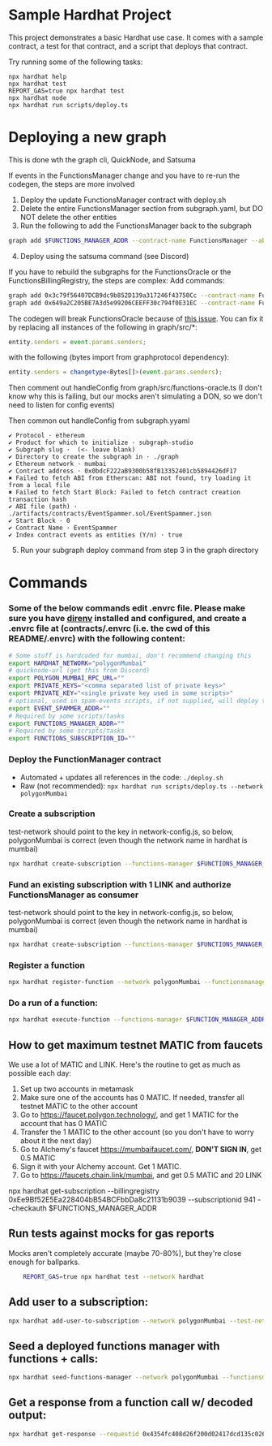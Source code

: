 # Sample Hardhat Project

This project demonstrates a basic Hardhat use case. It comes with a sample contract, a test for that contract, and a
script that deploys that contract.

Try running some of the following tasks:

```shell
npx hardhat help
npx hardhat test
REPORT_GAS=true npx hardhat test
npx hardhat node
npx hardhat run scripts/deploy.ts
```

# Deploying a new graph

This is done wth the graph cli, QuickNode, and Satsuma

If events in the FunctionsManager change and you have to re-run the codegen, the steps are more involved

1. Deploy the update FunctionsManager contract with deploy.sh
2. Delete the entire FunctionsManager section from subgraph.yaml, but DO NOT delete the other entities
3. Run the following to add the FunctionsManager back to the subgraph

```bash
graph add $FUNCTIONS_MANAGER_ADDR --contract-name FunctionsManager --abi ../artifacts/contracts/FunctionsManager.sol/FunctionsManager.json
```

4. Deploy using the satsuma command (see Discord)

If you have to rebuild the subgraphs for the FunctionsOracle or the FunctionsBillingRegistry, the steps are complex:
Add commands:

```bash
graph add 0x3c79f56407DCB9dc9b852D139a317246f43750Cc --contract-name FunctionsBillingRegistry --abi ../artifacts/contracts/functions/FunctionsBillingRegistry.sol/FunctionsBillingRegistry.json
graph add 0x649a2C205BE7A3d5e99206CEEFF30c794f0E31EC --contract-name FunctionsOracle --abi ../artifacts/contracts/functions/FunctionsOracle.sol/FunctionsOracle.json
```

The codegen will break FunctionsOracle because
of [this issue](https://github.com/graphprotocol/graph-tooling/issues/1017). You can fix it by replacing all instances
of the following in graph/src/\*:

```typescript
entity.senders = event.params.senders;
```

with the following (bytes import from graphprotocol dependency):

```typescript
entity.senders = changetype<Bytes[]>(event.params.senders);
```

Then comment out handleConfig from graph/src/functions-oracle.ts (I don't know why this is failing, but our mocks aren't
simulating a DON, so we don't need to listen for config events)

Then common out handleConfig from subgraph.yyaml

```
✔ Protocol · ethereum
✔ Product for which to initialize · subgraph-studio
✔ Subgraph slug ·  (<- leave blank)
✔ Directory to create the subgraph in · ./graph
✔ Ethereum network · mumbai
✔ Contract address · 0x0bdcF222aB9300b58fB13352401cb5894426dF17
✖ Failed to fetch ABI from Etherscan: ABI not found, try loading it from a local file
✖ Failed to fetch Start Block: Failed to fetch contract creation transaction hash
✔ ABI file (path) · ./artifacts/contracts/EventSpammer.sol/EventSpammer.json
✔ Start Block · 0
✔ Contract Name · EventSpammer
✔ Index contract events as entities (Y/n) · true
```

5. Run your subgraph deploy command from step 3 in the graph directory

# Commands

### Some of the below commands edit .envrc file. Please make sure you have [direnv](https://direnv.net/) installed and configured, and create a .envrc file at (<repo root>contracts/.envrc (i.e. the cwd of this README/.envrc) with the following content:

```bash
# Some stuff is hardcoded for mumbai, don't recommend changing this
export HARDHAT_NETWORK="polygonMumbai"
# quicknode-url (get this from Discord)
export POLYGON_MUMBAI_RPC_URL=""
export PRIVATE_KEYS="<comma separated list of private keys>"
export PRIVATE_KEY="<single private key used in some scripts>"
# optional, used in spam-events scripts, if not supplied, will deploy the EventSpammer
export EVENT_SPAMMER_ADDR=""
# Required by some scripts/tasks
export FUNCTIONS_MANAGER_ADDR=""
# Required by some scripts/tasks
export FUNCTIONS_SUBSCRIPTION_ID=""
```

### Deploy the FunctionManager contract

- Automated + updates all references in the code: `./deploy.sh`
- Raw (not recommended): `npx hardhat run scripts/deploy.ts --network polygonMumbai`

### Create a subscription

test-network should point to the key in network-config.js, so below, polygonMumbai is correct (even though the network
name in hardhat is mumbai)

```bash
npx hardhat create-subscription --functions-manager $FUNCTIONS_MANAGER_ADDR --test-network polygonMumbai  --network $HARDHAT_NETWORK
```

### Fund an existing subscription with 1 LINK and authorize FunctionsManager as consumer

test-network should point to the key in network-config.js, so below, polygonMumbai is correct (even though the network
name in hardhat is mumbai)

```bash
npx hardhat create-subscription --functions-manager $FUNCTIONS_MANAGER_ADDR --test-network polygonMumbai --subscription-id 941  --network $HARDHAT_NETWORK
```

### Register a function

```bash
npx hardhat register-function --network polygonMumbai --functionsmanager $FUNCTIONS_MANAGER_ADDR
```

### Do a run of a function:

```bash
npx hardhat execute-function --functions-manager $FUNCTION_MANAGER_ADDR --network $HARDHAT_NETWORK --function-id <hex-string-of-function-id>
```

###

## How to get maximum testnet MATIC from faucets

We use a lot of MATIC and LINK. Here's the routine to get as much as possible each day:

1. Set up two accounts in metamask
2. Make sure one of the accounts has 0 MATIC. If needed, transfer all testnet MATIC to the other account
3. Go to https://faucet.polygon.technology/, and get 1 MATIC for the account that has 0 MATIC
4. Transfer the 1 MATIC to the other account (so you don't have to worry about it the next day)
5. Go to Alchemy's faucet https://mumbaifaucet.com/, **DON'T SIGN IN**, get 0.5 MATIC
6. Sign it with your Alchemy account. Get 1 MATIC.
7. Go to https://faucets.chain.link/mumbai, and get 0.5 MATIC and 20 LINK

npx hardhat get-subscription --billingregistry 0xEe9Bf52E5Ea228404bB54BCFbbDa8c21131b9039 --subscriptionid 941 --checkauth $FUNCTIONS_MANAGER_ADDR

## Run tests against mocks for gas reports

Mocks aren't completely accurate (maybe 70-80%), but they're close enough for ballparks.

```bash
    REPORT_GAS=true npx hardhat test --network hardhat
```

## Add user to a subscription:

```bash
npx hardhat add-user-to-subscription --network polygonMumbai --test-network mumbai --subscriptionid $FUNCTIONS_SUBSCRIPTION_ID --authorizeuser 0x6e21f424111492b79f24e5400412913af2820a01
```

## Seed a deployed functions manager with functions + calls:

```bash
npx hardhat seed-functions-manager --network polygonMumbai --functionsmanager $FUNCTIONS_MANAGER_ADDR
```

## Get a response from a function call w/ decoded output:

```bash
npx hardhat get-response --requestid 0x4354fc408d26f200d02417dcd135c0262290da9d08fb170d6eedbf912a23bf7b
```
